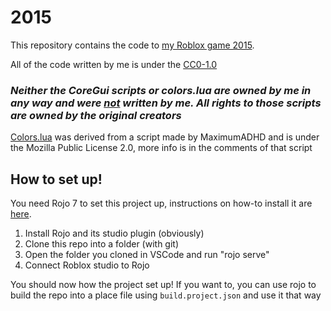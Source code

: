 # 2015

This repository contains the code to [my Roblox game 2015](https://www.roblox.com/games/16082674071/2015). 

All of the code written by me is under the [CC0-1.0](https://creativecommons.org/publicdomain/zero/1.0/)

### ***Neither the CoreGui scripts or colors.lua are owned by me in any way and were <ins>not</ins> written by me. All rights to those scripts are owned by the original creators***

[Colors.lua](https://github.com/unlikethesun/2015/blob/main/src/ServerScriptService/ClassicServer/ClassicClient/Tweaks/Colors.lua) was derived from a script made by MaximumADHD and is under the Mozilla Public License 2.0, more info is in the comments of that script

## How to set up!
You need Rojo 7 to set this project up, instructions on how-to install it are [here](https://rojo.space/docs/v7/getting-started/installation/).

1. Install Rojo and its studio plugin (obviously) 
2. Clone this repo into a folder (with git)
3. Open the folder you cloned in VSCode and run "rojo serve"
4. Connect Roblox studio to Rojo

You should now how the project set up! If you want to, you can use rojo to build the repo into a place file using `build.project.json` and use it that way